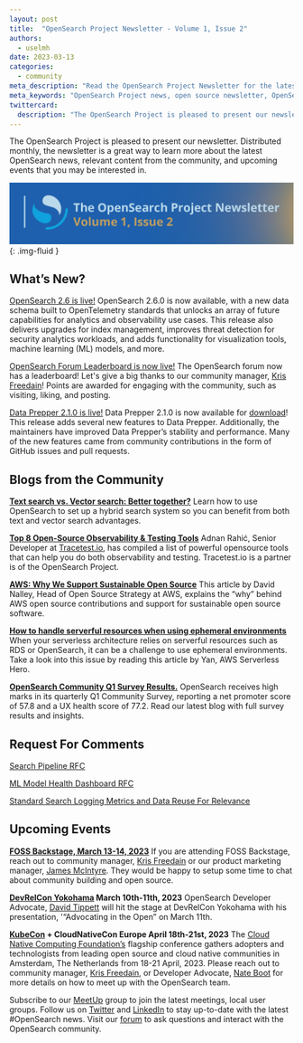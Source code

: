 ```yaml
---
layout: post
title:  "OpenSearch Project Newsletter - Volume 1, Issue 2"
authors:
  - uselmh
date: 2023-03-13
categories:
  - community
meta_description: "Read the OpenSearch Project Newsletter for the latest news, community happenings, events, product launches and to hear what's new with our partners."
meta_keywords: "OpenSearch Project news, open source newsletter, OpenSearch partner"
twittercard:
  description: "The OpenSearch Project is pleased to present our newsletter. Distributed monthly, the newsletter is a great way to learn more about the latest OpenSearch news, relevant content from the community, and upcoming events that you may be interested in."
---
```


The OpenSearch Project is pleased to present our newsletter. Distributed monthly, the newsletter is a great way to learn more about the latest OpenSearch news, relevant content from the community, and upcoming events that you may be interested in. 

<img src="/assets/media/blog-images/2023-03-13-opensearch-newsletter-vol1-issue2/newsletterv1i2.png" alt="OpenSearch Project Newsletter"/>{: .img-fluid }
## What’s New?

[OpenSearch 2.6 is live!](https://opensearch.org/blog/introducing-opensearch-2-6/)
OpenSearch 2.6.0 is now available, with a new data schema built to OpenTelemetry standards that unlocks an array of future capabilities for analytics and observability use cases. This release also delivers upgrades for index management, improves threat detection for security analytics workloads, and adds functionality for visualization tools, machine learning (ML) models, and more. 

[OpenSearch Forum Leaderboard is now live!](https://forum.opensearch.org/leaderboard?sc_channel=sm&sc_campaign=Open_Source&sc_publisher=LINKEDIN&sc_geo=GLOBAL&sc_outcome=awareness&trk=opensearchproject)
The OpenSearch forum now has a leaderboard! Let's give a big thanks to our community manager, [Kris Freedain](https://www.linkedin.com/in/krisfreedain/)! Points are awarded for engaging with the community, such as visiting, liking, and posting.

[Data Prepper 2.1.0 is live!](https://opensearch.org/blog/Announcing-Data-Prepper-2.1.0/)
Data Prepper 2.1.0 is now available for [download](https://opensearch.org/downloads.html#data-prepper)! This release adds several new features to Data Prepper. Additionally, the maintainers have improved Data Prepper’s stability and performance. Many of the new features came from community contributions in the form of GitHub issues and pull requests.


## Blogs from the Community

**[Text search vs. Vector search: Better together?](https://towardsdatascience.com/text-search-vs-vector-search-better-together-3bd48eb6132a)**
Learn how to use OpenSearch to set up a hybrid search system so you can benefit from both text and vector search advantages.

**[Top 8 Open-Source Observability & Testing Tools](https://medium.com/kubeshop-i/top-8-open-source-observability-testing-tools-9341a361a634)**
Adnan Rahić, Senior Developer at [Tracetest.io](https://tracetest.io/), has compiled a list of powerful opensource tools that can help you do both observability and testing. Tracetest.io is a partner is of the OpenSearch Project.

[**AWS: Why We Support Sustainable Open Source**](https://thenewstack.io/aws-why-we-support-sustainable-open-source/) 
This article by David Nalley, Head of Open Source Strategy at AWS, explains the “why” behind AWS open source contributions and support for sustainable open source software. 

**[How to handle serverful resources when using ephemeral environments](https://theburningmonk.com/2023/02/how-to-handle-serverful-resources-when-using-ephemeral-environments/)**
When your serverless architecture relies on serverful resources such as RDS or OpenSearch, it can be a challenge to use ephemeral environments. Take a look into this issue by reading this article by Yan, AWS Serverless Hero.

[**OpenSearch Community Q1 Survey Results.**](https://opensearch.org/blog/q1-survey-results/)
OpenSearch receives high marks in its quarterly Q1 Community Survey, reporting a net promoter score of 57.8 and a UX health score of 77.2. Read our latest blog with full survey results and insights. 



## Request For Comments


[Search Pipeline RFC](https://forum.opensearch.org/t/rfc-search-pipelines/12099/2)

[ML Model Health Dashboard RFC](https://forum.opensearch.org/t/feedback-ml-commons-ml-model-health-dashboard-for-admins-experimental-release/12494/2)

[Standard Search Logging Metrics and Data Reuse For Relevance](https://forum.opensearch.org/t/rfc-standard-search-logging-metrics-and-data-reuse-for-relevance/12212/3)

## Upcoming Events

**[FOSS Backstage, March 13-14, 2023](https://23.foss-backstage.de/)**
If you are attending FOSS Backstage, reach out to community manager, [Kris Freedain](https://twitter.com/KrisFreedain)  or our product marketing manager, [James McIntyre](mailto:jamtyre@amazon.com). They would be happy to setup some time to chat about community building and open source.

**[DevRelCon Yokohama](https://yokohama-2023.devrelcon.dev/) March 10th-11th, 2023**
OpenSearch Developer Advocate, [David Tippett](https://twitter.com/dtaivpp) will hit the stage at DevRelCon Yokohama with his presentation, '“Advocating in the Open” on March 11th. 

**[KubeCon](https://events.linuxfoundation.org/kubecon-cloudnativecon-europe/) + CloudNativeCon Europe April 18th-21st, 2023**
The [Cloud Native Computing Foundation’s](https://www.cncf.io/) flagship conference gathers adopters and technologists from leading open source and cloud native communities in Amsterdam, The Netherlands from 18-21 April, 2023. Please reach out to community manager, [Kris Freedain](https://twitter.com/KrisFreedain), or Developer Advocate, [Nate Boot](https://twitter.com/nateboot) for more details on how to meet up with the OpenSearch team.


Subscribe to our [MeetUp](https://www.meetup.com/opensearch/) group to join the latest meetings, local user groups. 
Follow us on [Twitter](https://twitter.com/OpenSearchProj) and [LinkedIn](https://www.linkedin.com/company/opensearch-project/) to stay up-to-date with the latest #OpenSearch news.
Visit our [forum](https://forum.opensearch.org/) to ask questions and interact with the OpenSearch community.

